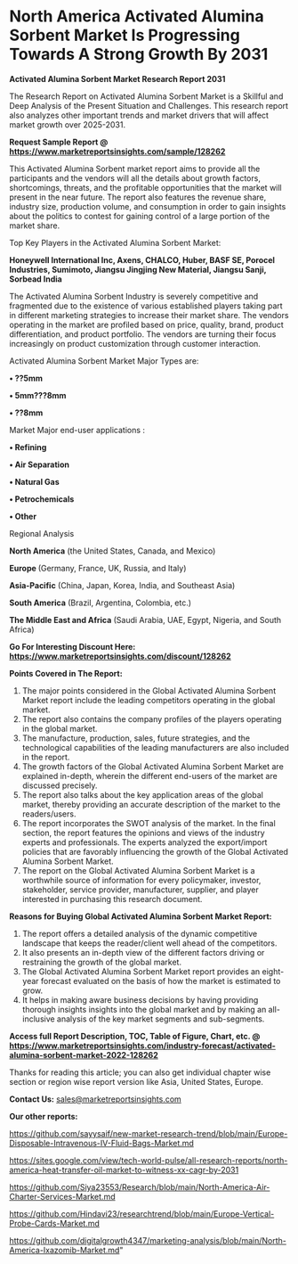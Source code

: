 # North America Activated Alumina Sorbent Market Is Progressing Towards A Strong Growth By 2031

<strong>Activated Alumina Sorbent Market Research Report 2031</strong>

The Research Report on Activated Alumina Sorbent Market is a Skillful and Deep Analysis of the Present Situation and Challenges. This research report also analyzes other important trends and market drivers that will affect market growth over 2025-2031.

<strong>Request Sample Report @ <a href=https://www.marketreportsinsights.com/sample/128262>https://www.marketreportsinsights.com/sample/128262</a></strong>

This Activated Alumina Sorbent market report aims to provide all the participants and the vendors will all the details about growth factors, shortcomings, threats, and the profitable opportunities that the market will present in the near future. The report also features the revenue share, industry size, production volume, and consumption in order to gain insights about the politics to contest for gaining control of a large portion of the market share.

Top Key Players in the Activated Alumina Sorbent Market:

<strong>Honeywell International Inc, Axens, CHALCO, Huber, BASF SE, Porocel Industries, Sumimoto, Jiangsu Jingjing New Material, Jiangsu Sanji, Sorbead India</strong>

The Activated Alumina Sorbent Industry is severely competitive and fragmented due to the existence of various established players taking part in different marketing strategies to increase their market share. The vendors operating in the market are profiled based on price, quality, brand, product differentiation, and product portfolio. The vendors are turning their focus increasingly on product customization through customer interaction.

Activated Alumina Sorbent Market Major Types are:

<strong>• ??5mm

• 5mm???8mm

• ??8mm</strong>

Market Major end-user applications :

<strong>• Refining

• Air Separation

• Natural Gas

• Petrochemicals

• Other</strong>

Regional Analysis

</u><strong><b>North America</b></strong> (the United States, Canada, and Mexico)

<strong><b>Europe </b></strong>(Germany, France, UK, Russia, and Italy)

<strong><b>Asia-Pacific</b></strong> (China, Japan, Korea, India, and Southeast Asia)

<strong><b>South America</b></strong> (Brazil, Argentina, Colombia, etc.)

<strong><b>The Middle East and Africa</b></strong> (Saudi Arabia, UAE, Egypt, Nigeria, and South Africa)

<strong>Go For Interesting Discount Here: <a href=https://www.marketreportsinsights.com/discount/128262>https://www.marketreportsinsights.com/discount/128262</a></strong>

<strong>Points Covered in The Report:</strong>
<ol>
  <li>The major points considered in the Global Activated Alumina Sorbent Market report include the leading competitors operating in the global market.</li>
  <li>The report also contains the company profiles of the players operating in the global market.</li>
  <li>The manufacture, production, sales, future strategies, and the technological capabilities of the leading manufacturers are also included in the report.</li>
  <li>The growth factors of the Global Activated Alumina Sorbent Market are explained in-depth, wherein the different end-users of the market are discussed precisely.</li>
  <li>The report also talks about the key application areas of the global market, thereby providing an accurate description of the market to the readers/users.</li>
  <li>The report incorporates the SWOT analysis of the market. In the final section, the report features the opinions and views of the industry experts and professionals. The experts analyzed the export/import policies that are favorably influencing the growth of the Global Activated Alumina Sorbent Market.</li>
  <li>The report on the Global Activated Alumina Sorbent Market is a worthwhile source of information for every policymaker, investor, stakeholder, service provider, manufacturer, supplier, and player interested in purchasing this research document.</li>
</ol>
<strong>Reasons for Buying Global Activated Alumina Sorbent Market Report:</strong>

<ol>
  <li>The report offers a detailed analysis of the dynamic competitive landscape that keeps the reader/client well ahead of the competitors.</li>
  <li>It also presents an in-depth view of the different factors driving or restraining the growth of the global market.</li>
  <li>The Global Activated Alumina Sorbent Market report provides an eight-year forecast evaluated on the basis of how the market is estimated to grow.</li>
  <li>It helps in making aware business decisions by having providing thorough insights insights into the global market and by making an all-inclusive analysis of the key market segments and sub-segments.</li>
</ol>
<strong>Access full Report Description, TOC, Table of Figure, Chart, etc. @ <a href=https://www.marketreportsinsights.com/industry-forecast/activated-alumina-sorbent-market-2022-128262>https://www.marketreportsinsights.com/industry-forecast/activated-alumina-sorbent-market-2022-128262</a></strong>


Thanks for reading this article; you can also get individual chapter wise section or region wise report version like Asia, United States, Europe.

<strong>Contact Us:</strong>
sales@marketreportsinsights.com

<strong>Our other reports:</strong>

<a href=https://github.com/sayysaif/new-market-research-trend/blob/main/Europe-Disposable-Intravenous-IV-Fluid-Bags-Market.md>https://github.com/sayysaif/new-market-research-trend/blob/main/Europe-Disposable-Intravenous-IV-Fluid-Bags-Market.md</a>

<a href=https://sites.google.com/view/tech-world-pulse/all-research-reports/north-america-heat-transfer-oil-market-to-witness-xx-cagr-by-2031>https://sites.google.com/view/tech-world-pulse/all-research-reports/north-america-heat-transfer-oil-market-to-witness-xx-cagr-by-2031</a>

<a href=https://github.com/Siya23553/Research/blob/main/North-America-Air-Charter-Services-Market.md>https://github.com/Siya23553/Research/blob/main/North-America-Air-Charter-Services-Market.md</a>

<a href=https://github.com/Hindavi23/researchtrend/blob/main/Europe-Vertical-Probe-Cards-Market.md>https://github.com/Hindavi23/researchtrend/blob/main/Europe-Vertical-Probe-Cards-Market.md</a>

<a href=https://github.com/digitalgrowth4347/marketing-analysis/blob/main/North-America-Ixazomib-Market.md>https://github.com/digitalgrowth4347/marketing-analysis/blob/main/North-America-Ixazomib-Market.md</a>"
